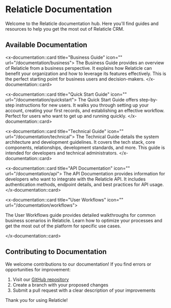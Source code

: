 # Relaticle Documentation

Welcome to the Relaticle documentation hub. Here you'll find guides and resources to help you get the most out of Relaticle CRM.

## Available Documentation

<x-documentation::card title="Business Guide" icon="<path stroke-linecap='round' stroke-linejoin='round' stroke-width='2' d='M9 12h6m-6 4h6m2 5H7a2 2 0 01-2-2V5a2 2 0 012-2h5.586a1 1 0 01.707.293l5.414 5.414a1 1 0 01.293.707V19a2 2 0 01-2 2z' />" url="/documentation/business">
The Business Guide provides an overview of Relaticle from a business perspective. It explains how Relaticle can benefit your organization and how to leverage its features effectively. This is the perfect starting point for business users and decision-makers.
</x-documentation::card>

<x-documentation::card title="Quick Start Guide" icon="<path stroke-linecap='round' stroke-linejoin='round' stroke-width='2' d='M12 6v6m0 0v6m0-6h6m-6 0H6' />" url="/documentation/quickstart">
The Quick Start Guide offers step-by-step instructions for new users. It walks you through setting up your account, creating your first records, and establishing an effective workflow. Perfect for users who want to get up and running quickly.
</x-documentation::card>

<x-documentation::card title="Technical Guide" icon="<path stroke-linecap='round' stroke-linejoin='round' stroke-width='2' d='M10 20l4-16m4 4l4 4-4 4M6 16l-4-4 4-4' />" url="/documentation/technical">
The Technical Guide details the system architecture and development guidelines. It covers the tech stack, core components, relationships, development standards, and more. This guide is intended for developers and technical administrators.
</x-documentation::card>

<x-documentation::card title="API Documentation" icon="<path stroke-linecap='round' stroke-linejoin='round' stroke-width='2' d='M8 9l3 3-3 3m5 0h3M5 20h14a2 2 0 002-2V6a2 2 0 00-2-2H5a2 2 0 00-2 2v12a2 2 0 002 2z' />" url="/documentation/api">
The API Documentation provides information for developers who want to integrate with the Relaticle API. It includes authentication methods, endpoint details, and best practices for API usage.
</x-documentation::card>

<x-documentation::card title="User Workflows" icon="<path stroke-linecap='round' stroke-linejoin='round' stroke-width='2' d='M7 16a4 4 0 01-.88-7.903A5 5 0 1115.9 6L16 6a5 5 0 011 9.9M15 13l-3-3m0 0l-3 3m3-3v12' />" url="/documentation/workflows">

The User Workflows guide provides detailed walkthroughs for common business scenarios in Relaticle. Learn how to optimize your processes and get the most out of the platform for specific use cases.

</x-documentation::card>

## Contributing to Documentation

We welcome contributions to our documentation! If you find errors or opportunities for improvement:

1. Visit our [GitHub repository](https://github.com/Relaticle/relaticle)
2. Create a branch with your proposed changes
3. Submit a pull request with a clear description of your improvements

Thank you for using Relaticle! 
